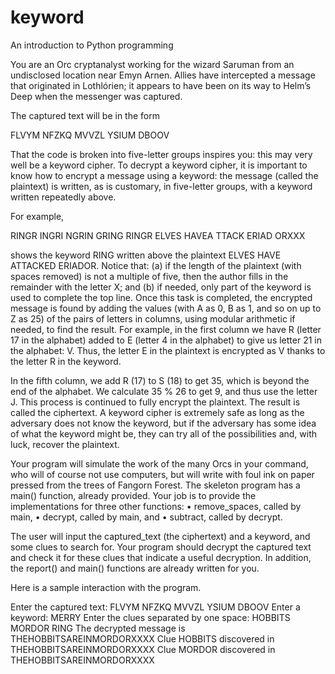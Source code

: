 # keyword
An introduction to Python programming

You are an Orc cryptanalyst working for the wizard Saruman from an undisclosed location near Emyn Arnen. Allies have intercepted a message that originated in Lothlórien; it appears to have been on its way to Helm’s Deep when the messenger was captured.

The captured text will be in the form

FLVYM NFZKQ MVVZL YSIUM DBOOV

That the code is broken into five-letter groups inspires you: this may very well be a keyword cipher. To decrypt a keyword cipher, it is important to know how to encrypt a message using a keyword: the message (called the plaintext) is written, as is customary, in five-letter groups, with a keyword written repeatedly above.

For example,

RINGR INGRI NGRIN GRING RINGR
ELVES HAVEA TTACK ERIAD ORXXX

shows the keyword RING written above the plaintext ELVES HAVE ATTACKED ERIADOR. Notice that: (a) if the length of the plaintext (with spaces removed) is not a multiple of five, then the author fills in the remainder with the letter X; and (b) if needed, only part of the keyword is used to complete the top line. Once this task is completed, the encrypted message is found by adding the values (with A as 0, B as 1, and so on up to Z as 25) of the pairs of letters in columns, using modular arithmetic if needed, to find the result. For example, in the first column we have R (letter 17 in the alphabet) added to E (letter 4 in the alphabet) to give us letter 21 in the alphabet: V. Thus, the letter E in the plaintext is encrypted as V thanks to the letter R in the keyword.

In the fifth column, we add R (17) to S (18) to get 35, which is beyond the end of the alphabet. We calculate 35 % 26 to get 9, and thus use the letter J. This process is continued to fully encrypt the plaintext. The result is called the ciphertext. A keyword cipher is extremely safe as long as the adversary does not know the keyword, but if the adversary has some idea of what the keyword might be, they can try all of the possibilities and, with luck, recover the plaintext.

Your program will simulate the work of the many Orcs in your command, who will of course not use computers, but will write with foul ink on paper pressed from the trees of Fangorn Forest. The skeleton program has a main() function, already provided. Your job is to provide the implementations for three other functions:
• remove_spaces, called by main,
• decrypt, called by main, and
• subtract, called by decrypt.

The user will input the captured_text (the ciphertext) and a keyword, and some clues to search for. Your program should decrypt the captured text and check it for these clues that indicate a useful decryption. In addition, the report() and main() functions are already written for you. 

Here is a sample interaction with the program.

Enter the captured text: FLVYM NFZKQ MVVZL YSIUM DBOOV
Enter a keyword: MERRY
Enter the clues separated by one space: HOBBITS MORDOR RING
The decrypted message is THEHOBBITSAREINMORDORXXXX
Clue HOBBITS discovered in THEHOBBITSAREINMORDORXXXX
Clue MORDOR discovered in THEHOBBITSAREINMORDORXXXX

